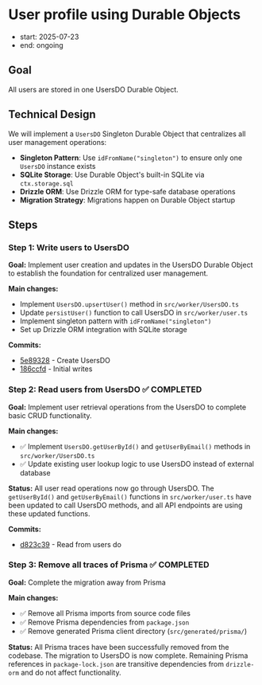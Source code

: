 # User profile using Durable Objects

- start: 2025-07-23
- end: ongoing

## Goal

All users are stored in one UsersDO Durable Object.

## Technical Design

We will implement a `UsersDO` Singleton Durable Object that centralizes all user management operations:

- **Singleton Pattern**: Use `idFromName("singleton")` to ensure only one `UsersDO` instance exists
- **SQLite Storage**: Use Durable Object's built-in SQLite via `ctx.storage.sql`
- **Drizzle ORM**: Use Drizzle ORM for type-safe database operations
- **Migration Strategy**: Migrations happen on Durable Object startup

## Steps

### Step 1: Write users to UsersDO

**Goal:** Implement user creation and updates in the UsersDO Durable Object to establish the foundation for centralized user management.

**Main changes:**
- Implement `UsersDO.upsertUser()` method in `src/worker/UsersDO.ts`
- Update `persistUser()` function to call UsersDO in `src/worker/user.ts`
- Implement singleton pattern with `idFromName("singleton")`
- Set up Drizzle ORM integration with SQLite storage

**Commits:** 
- [5e89328](https://github.com/juanibiapina/cf-travelcards/commit/5e89328) - Create UsersDO
- [186ccfd](https://github.com/juanibiapina/cf-travelcards/commit/186ccfd) - Initial writes

### Step 2: Read users from UsersDO ✅ COMPLETED

**Goal:** Implement user retrieval operations from the UsersDO to complete basic CRUD functionality.

**Main changes:**
- ✅ Implement `UsersDO.getUserById()` and `getUserByEmail()` methods in `src/worker/UsersDO.ts`
- ✅ Update existing user lookup logic to use UsersDO instead of external database

**Status:** All user read operations now go through UsersDO. The `getUserById()` and `getUserByEmail()` functions in `src/worker/user.ts` have been updated to call UsersDO methods, and all API endpoints are using these updated functions.

**Commits:**
- [d823c39](https://github.com/juanibiapina/cf-travelcards/commit/d823c39) - Read from users do

### Step 3: Remove all traces of Prisma ✅ COMPLETED

**Goal:** Complete the migration away from Prisma

**Main changes:**
- ✅ Remove all Prisma imports from source code files
- ✅ Remove Prisma dependencies from `package.json`
- ✅ Remove generated Prisma client directory (`src/generated/prisma/`)

**Status:** All Prisma traces have been successfully removed from the codebase. The migration to UsersDO is now complete. Remaining Prisma references in `package-lock.json` are transitive dependencies from `drizzle-orm` and do not affect functionality.